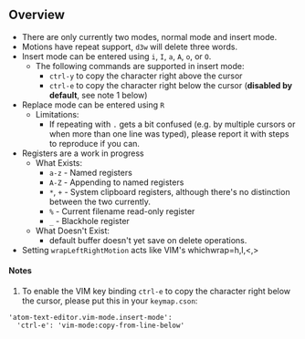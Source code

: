 ## Overview

* There are only currently two modes, normal mode and insert mode.
* Motions have repeat support, `d3w` will delete three words.
* Insert mode can be entered using `i`, `I`, `a`, `A`, `o`, or `O`.
  * The following commands are supported in insert mode:
    * `ctrl-y` to copy the character right above the cursor
    * `ctrl-e` to copy the character right below the cursor (**disabled by default**, see note&nbsp;1 below)
* Replace mode can be entered using `R`
  * Limitations:
    * If repeating with `.` gets a bit confused (e.g. by multiple cursors or when more than one line was typed), please report it with steps to reproduce if you can.
* Registers are a work in progress
  * What Exists:
    * `a-z` - Named registers
    * `A-Z` - Appending to named registers
    * `*`, `+` - System clipboard registers, although there's no distinction between the two currently.
    * `%`   - Current filename read-only register
    * `_` - Blackhole register
  * What Doesn't Exist:
    * default buffer doesn't yet save on delete operations.
* Setting `wrapLeftRightMotion` acts like VIM's whichwrap=h,l,<,>


#### Notes

1. To enable the VIM key binding `ctrl-e` to copy the character right below the cursor, please put this in your `keymap.cson`:

```
'atom-text-editor.vim-mode.insert-mode':
  'ctrl-e': 'vim-mode:copy-from-line-below'
```
